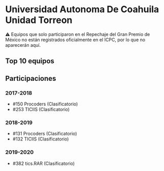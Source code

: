 # Universidad Autonoma De Coahuila Unidad Torreon

:warning: Equipos que solo participaron en el Repechaje del Gran Premio de México no están registrados oficialmente en el ICPC, por lo que no aparecerán aquí.

## Top 10 equipos


## Participaciones

### 2017-2018

- #150 Procoders (Clasificatorio)
- #253 TICIIS (Clasificatorio)

### 2018-2019

- #131 Procoders (Clasificatorio)
- #132 TICIIS (Clasificatorio)

### 2019-2020

- #382 tics.RAR (Clasificatorio)



